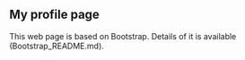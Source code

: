## My profile page
This web page is based on Bootstrap.
Details of it is available (Bootstrap_README.md).
